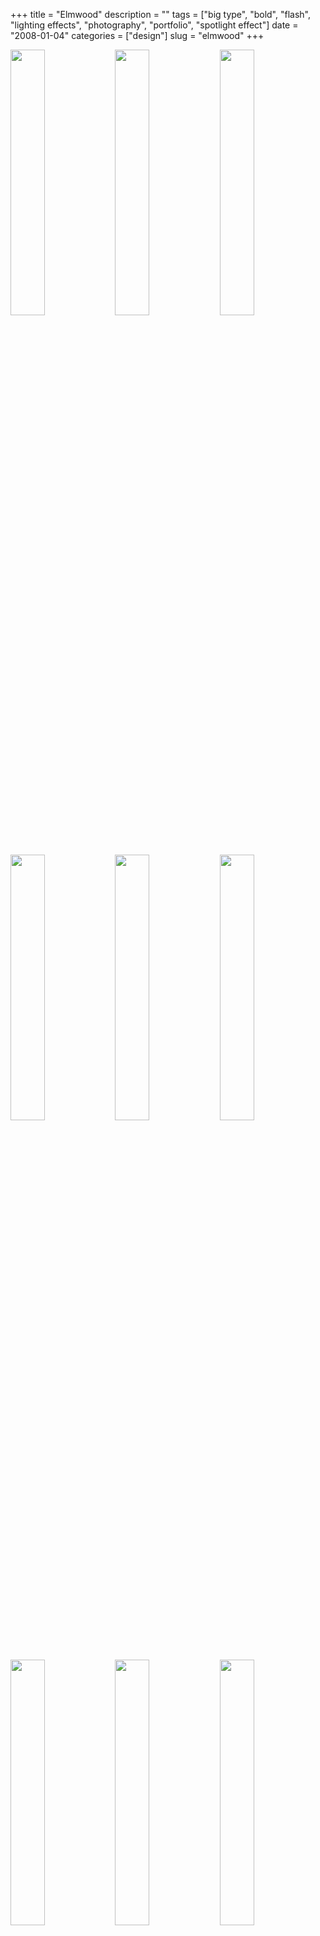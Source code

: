 +++
title = "Elmwood"
description = ""
tags = ["big type", "bold", "flash", "lighting effects", "photography", "portfolio", "spotlight effect"]
date = "2008-01-04"
categories = ["design"]
slug = "elmwood"
+++


<div id="screens-thumbs" class="clearfix mt1-5">
<a href="//media.konigi.com/design/elmwood-1.jpg" class="group" rel="group"><img src="//media.konigi.com/design/elmwood-1.png" alt="" class="thumb" style="width: 33%; max-width: 33%;padding: 0 1px 1px 0" /></a><a href="//media.konigi.com/design/elmwood-2.jpg" class="group" rel="group"><img src="//media.konigi.com/design/elmwood-2.png" alt="" class="thumb" style="width: 33%; max-width: 33%;padding: 0 1px 1px 0" /></a><a href="//media.konigi.com/design/elmwood-3.jpg" class="group" rel="group"><img src="//media.konigi.com/design/elmwood-3.png" alt="" class="thumb" style="width: 33%; max-width: 33%;padding: 0 1px 1px 0" /></a><a href="//media.konigi.com/design/elmwood-4.jpg" class="group" rel="group"><img src="//media.konigi.com/design/elmwood-4.png" alt="" class="thumb" style="width: 33%; max-width: 33%;padding: 0 1px 1px 0" /></a><a href="//media.konigi.com/design/elmwood-5.jpg" class="group" rel="group"><img src="//media.konigi.com/design/elmwood-5.png" alt="" class="thumb" style="width: 33%; max-width: 33%;padding: 0 1px 1px 0" /></a><a href="//media.konigi.com/design/elmwood-6.jpg" class="group" rel="group"><img src="//media.konigi.com/design/elmwood-6.png" alt="" class="thumb" style="width: 33%; max-width: 33%;padding: 0 1px 1px 0" /></a><a href="//media.konigi.com/design/elmwood-7.jpg" class="group" rel="group"><img src="//media.konigi.com/design/elmwood-7.png" alt="" class="thumb" style="width: 33%; max-width: 33%;padding: 0 1px 1px 0" /></a><a href="//media.konigi.com/design/elmwood-8.jpg" class="group" rel="group"><img src="//media.konigi.com/design/elmwood-8.png" alt="" class="thumb" style="width: 33%; max-width: 33%;padding: 0 1px 1px 0" /></a><a href="//media.konigi.com/design/elmwood-9.jpg" class="group" rel="group"><img src="//media.konigi.com/design/elmwood-9.png" alt="" class="thumb" style="width: 33%; max-width: 33%;padding: 0 1px 1px 0" /></a>
</div>   
<p>UK agency Elmwood employs large photos and type on an atmospheric backdrop that gives a bold, modern elegance to their message, "We create brands with authentic attitude."</p>
<p><a href="http://elmwood.co.uk/">http://elmwood.co.uk</a></p>  

